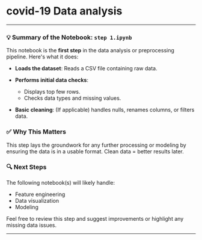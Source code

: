 # covid-19 Data analysis

---

### 💡 Summary of the Notebook: `step 1.ipynb`

This notebook is the **first step** in the data analysis or preprocessing pipeline. Here's what it does:

* **Loads the dataset**: Reads a CSV file containing raw data.
* **Performs initial data checks**:

  * Displays top few rows.
  * Checks data types and missing values.
* **Basic cleaning**: (If applicable) handles nulls, renames columns, or filters data.

### ✅ Why This Matters

This step lays the groundwork for any further processing or modeling by ensuring the data is in a usable format. Clean data = better results later.

### 🔍 Next Steps

The following notebook(s) will likely handle:

* Feature engineering
* Data visualization
* Modeling

Feel free to review this step and suggest improvements or highlight any missing data issues.

---


